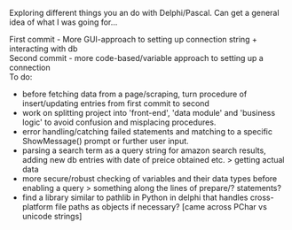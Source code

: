 Exploring different things you an do with Delphi/Pascal. Can get a general idea of what I was going for...  

First commit - More GUI-approach to setting up connection string + interacting with db    
Second commit - more code-based/variable approach to setting up a connection    
To do:  
- before fetching data from a page/scraping, turn procedure of insert/updating entries from first commit to second
- work on splitting project into 'front-end', 'data module' and 'business logic' to avoid confusion and misplacing procedures.  
- error handling/catching failed statements and matching to a specific ShowMessage() prompt or further user input.
- parsing a search term as a query string for amazon search results, adding new db entries with date of preice obtained etc. > getting actual data
- more secure/robust checking of variables and their data types before enabling a query > something along the lines of prepare/? statements?
- find a library similar to pathlib in Python in delphi that handles cross-platform file paths as objects if necessary? [came across PChar vs unicode strings]